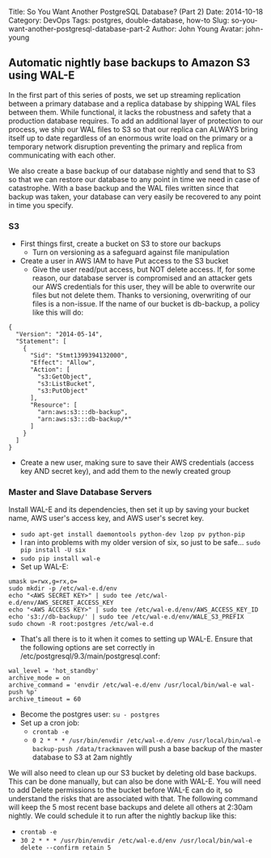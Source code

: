 Title: So You Want Another PostgreSQL Database? (Part 2)
Date: 2014-10-18
Category: DevOps
Tags: postgres, double-database, how-to
Slug: so-you-want-another-postgresql-database-part-2
Author: John Young
Avatar: john-young

## Automatic nightly base backups to Amazon S3 using WAL-E

In the first part of this series of posts, we set up streaming replication between a primary database and a replica database by shipping WAL files between them. While functional, it lacks the robustness and safety that a production database requires. To add an additional layer of protection to our process, we ship our WAL files to S3 so that our replica can ALWAYS bring itself up to date regardless of an enormous write load on the primary or a temporary network disruption preventing the primary and replica from communicating with each other. 

We also create a base backup of our database nightly and send that to S3 so that we can restore our database to any point in time we need in case of catastrophe. With a base backup and the WAL files written since that backup was taken, your database can very easily be recovered to any point in time you specify.

### S3

* First things first, create a bucket on S3 to store our backups
  * Turn on versioning as a safeguard against file manipulation
* Create a user in AWS IAM to have Put access to the S3 bucket
  * Give the user read/put access, but NOT delete access. If, for some reason, our database server is compromised and an attacker gets our AWS credentials for this user, they will be able to overwrite our files but not delete them. Thanks to versioning, overwriting of our files is a non-issue. If the name of our bucket is db-backup, a policy like this will do:

```
{
  "Version": "2014-05-14",
  "Statement": [
    {
      "Sid": "Stmt1399394132000",
      "Effect": "Allow",
      "Action": [
        "s3:GetObject",
        "s3:ListBucket",
        "s3:PutObject"
      ],
      "Resource": [
        "arn:aws:s3:::db-backup",
        "arn:aws:s3:::db-backup/*"
      ]
    }
  ]
}
```

* Create a new user, making sure to save their AWS credentials (access key AND secret key), and add them to the newly created group

### Master and Slave Database Servers

Install WAL-E and its dependencies, then set it up by saving your bucket name, AWS user's access key, and AWS user's secret key.

* `sudo apt-get install daemontools python-dev lzop pv python-pip`
* I ran into problems with my older version of six, so just to be safe... `sudo pip install -U six`
* `sudo pip install wal-e`
* Set up WAL-E:

```
umask u=rwx,g=rx,o=
sudo mkdir -p /etc/wal-e.d/env
echo "<AWS SECRET KEY>" | sudo tee /etc/wal-e.d/env/AWS_SECRET_ACCESS_KEY
echo "<AWS ACCESS KEY>" | sudo tee /etc/wal-e.d/env/AWS_ACCESS_KEY_ID
echo 's3://db-backup/' | sudo tee /etc/wal-e.d/env/WALE_S3_PREFIX
sudo chown -R root:postgres /etc/wal-e.d
```

* That's all there is to it when it comes to setting up WAL-E. Ensure that the following options are set correctly in /etc/postgresql/9.3/main/postgresql.conf:

```
wal_level = 'hot_standby'
archive_mode = on
archive_command = 'envdir /etc/wal-e.d/env /usr/local/bin/wal-e wal-push %p'
archive_timeout = 60
```

* Become the postgres user: `su - postgres`
* Set up a cron job: 
  * `crontab -e`
  * `0 2 * * * /usr/bin/envdir /etc/wal-e.d/env /usr/local/bin/wal-e backup-push /data/trackmaven` will push a base backup of the master database to S3 at 2am nightly

We will also need to clean up our S3 bucket by deleting old base backups. This can be done manually, but can also be done with WAL-E. You will need to add Delete permissions to the bucket before WAL-E can do it, so understand the risks that are associated with that. The following command will keep the 5 most recent base backups and delete all others at 2:30am nightly. We could schedule it to run after the nightly backup like this:

  * `crontab -e`
  * `30 2 * * * /usr/bin/envdir /etc/wal-e.d/env /usr/local/bin/wal-e delete --confirm retain 5`
